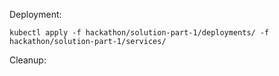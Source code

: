 
Deployment:

```
kubectl apply -f hackathon/solution-part-1/deployments/ -f hackathon/solution-part-1/services/
```

Cleanup:

